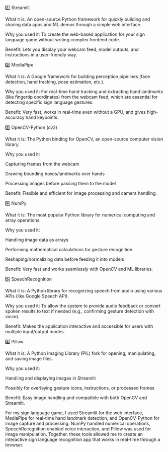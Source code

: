 1️⃣ Streamlit

What it is: An open-source Python framework for quickly building and sharing data apps and ML demos through a simple web interface.

Why you used it: To create the web-based application for your sign language game without writing complex frontend code.

Benefit: Lets you display your webcam feed, model outputs, and instructions in a user-friendly way.

2️⃣ MediaPipe

What it is: A Google framework for building perception pipelines (face detection, hand tracking, pose estimation, etc.).

Why you used it: For real-time hand tracking and extracting hand landmarks (like fingertip coordinates) from the webcam feed, which are essential for detecting specific sign language gestures.

Benefit: Very fast, works in real-time even without a GPU, and gives high-accuracy hand keypoints.

3️⃣ OpenCV-Python (cv2)

What it is: The Python binding for OpenCV, an open-source computer vision library.

Why you used it:

Capturing frames from the webcam

Drawing bounding boxes/landmarks over hands

Processing images before passing them to the model

Benefit: Flexible and efficient for image processing and camera handling.

4️⃣ NumPy

What it is: The most popular Python library for numerical computing and array operations.

Why you used it:

Handling image data as arrays

Performing mathematical calculations for gesture recognition

Reshaping/normalizing data before feeding it into models

Benefit: Very fast and works seamlessly with OpenCV and ML libraries.

5️⃣ SpeechRecognition

What it is: A Python library for recognizing speech from audio using various APIs (like Google Speech API).

Why you used it: To allow the system to provide audio feedback or convert spoken results to text if needed (e.g., confirming gesture detection with voice).

Benefit: Makes the application interactive and accessible for users with multiple input/output modes.

6️⃣ Pillow

What it is: A Python Imaging Library (PIL) fork for opening, manipulating, and saving image files.

Why you used it:

Handling and displaying images in Streamlit

Possibly for overlaying gesture icons, instructions, or processed frames

Benefit: Easy image handling and compatible with both OpenCV and Streamlit. 


For my sign language game, I used Streamlit for the web interface, MediaPipe for real-time hand landmark detection,
and OpenCV-Python for image capture and processing. NumPy handled numerical operations, SpeechRecognition enabled voice interaction,
and Pillow was used for image manipulation. Together, these tools allowed me to create an interactive sign language recognition app 
that works in real-time through a browser.
